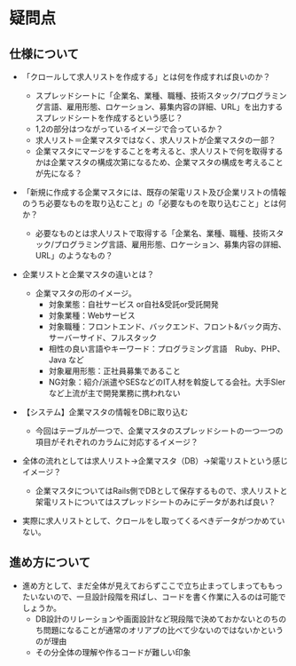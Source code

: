 # 疑問点

## 仕様について

  - 「クロールして求人リストを作成する」とは何を作成すれば良いのか？
      
    - スプレッドシートに「企業名、業種、職種、技術スタック/プログラミング言語、雇用形態、ロケーション、募集内容の詳細、URL」を出力するスプレッドシートを作成するという感じ？
    - 1,2の部分はつながっているイメージで合っているか？
    - 求人リスト＝企業マスタではなく、求人リストが企業マスタの一部？
    - 企業マスタにマージをすることを考えると、求人リストで何を取得するかは企業マスタの構成次第になるため、企業マスタの構成を考えることが先になる？

- 「新規に作成する企業マスタには、既存の架電リスト及び企業リストの情報のうち必要なものを取り込むこと」の「必要なものを取り込むこと」とは何か？
  - 必要なものとは求人リストで取得する「企業名、業種、職種、技術スタック/プログラミング言語、雇用形態、ロケーション、募集内容の詳細、URL」のようなもの？

- 企業リストと企業マスタの違いとは？
    - 企業マスタの形のイメージ。
      - 対象業態：自社サービス or自社&受託or受託開発
      - 対象業種：Webサービス
      - 対象職種：フロントエンド、バックエンド、フロント&バック両方、サーバーサイド、フルスタック
      - 相性の良い言語やキーワード：プログラミング言語　Ruby、PHP、Java など
      - 対象雇用形態：正社員募集であること
      - NG対象：紹介/派遣やSESなどのIT人材を斡旋してる会社。大手SIerなど上流が主で開発業務に携われない

- 【システム】企業マスタの情報をDBに取り込む
  - 今回はテーブルが一つで、企業マスタのスプレッドシートの一つ一つの項目がそれぞれのカラムに対応するイメージ？ 

- 全体の流れとしては求人リスト→企業マスタ（DB）→架電リストという感じイメージ？
  - 企業マスタについてはRails側でDBとして保存するもので、求人リストと架電リストについてはスプレッドシートのみにデータがあれば良い？   

- 実際に求人リストとして、クロールをし取ってくるべきデータがつかめていない。


## 進め方について

- 進め方として、まだ全体が見えておらずここで立ち止まってしまってももったいないので、一旦設計段階を飛ばし、コードを書く作業に入るのは可能でしょうか。
  - DB設計のリレーションや画面設計など現段階で決めておかないとのちのち問題になることが通常のオリアプの比べて少ないのではないかというのが理由
  - その分全体の理解や作るコードが難しい印象
